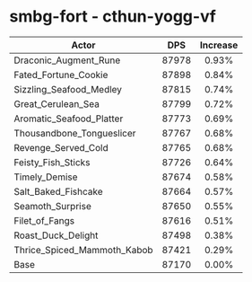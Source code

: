 # smbg-fort - cthun-yogg-vf
| Actor | DPS | Increase |
|---|:---:|:---:|
|Draconic_Augment_Rune|87978|0.93%|
|Fated_Fortune_Cookie|87898|0.84%|
|Sizzling_Seafood_Medley|87815|0.74%|
|Great_Cerulean_Sea|87799|0.72%|
|Aromatic_Seafood_Platter|87773|0.69%|
|Thousandbone_Tongueslicer|87767|0.68%|
|Revenge_Served_Cold|87765|0.68%|
|Feisty_Fish_Sticks|87726|0.64%|
|Timely_Demise|87674|0.58%|
|Salt_Baked_Fishcake|87664|0.57%|
|Seamoth_Surprise|87650|0.55%|
|Filet_of_Fangs|87616|0.51%|
|Roast_Duck_Delight|87498|0.38%|
|Thrice_Spiced_Mammoth_Kabob|87421|0.29%|
|Base|87170|0.00%|

